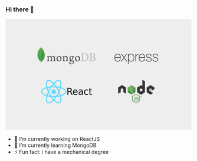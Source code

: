 ### Hi there 👋

<img src="https://github.com/udaykiran199715/udaykiran199715/blob/master/mern-stack.png" width="700" height="300" />

- 🔭 I’m currently working on ReactJS
- 🌱 I’m currently learning MongoDB
- ⚡ Fun fact: i have a mechanical degree

